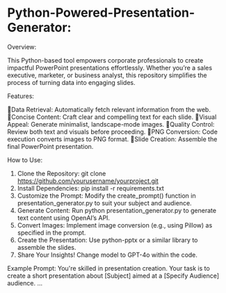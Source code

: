 # Python-Powered-Presentation-Generator:

Overview:

This Python-based tool empowers corporate professionals to create impactful PowerPoint presentations effortlessly. Whether you’re a sales executive, marketer, or business analyst, this repository simplifies the process of turning data into engaging slides.

Features:

🔹Data Retrieval: Automatically fetch relevant information from the web.
🔹Concise Content: Craft clear and compelling text for each slide.
🔹Visual Appeal: Generate minimalist, landscape-mode images.
🔹Quality Control: Review both text and visuals before proceeding.
🔹PNG Conversion: Code execution converts images to PNG format.
🔹Slide Creation: Assemble the final PowerPoint presentation.

How to Use:
1. Clone the Repository:
   git clone https://github.com/yourusername/yourproject.git
2. Install Dependencies:
   pip install -r requirements.txt
3. Customize the Prompt:
   Modify the create_prompt() function in presentation_generator.py to suit your subject and audience.
4. Generate Content:
   Run python presentation_generator.py to generate text content using OpenAI’s API.
5. Convert Images:
   Implement image conversion (e.g., using Pillow) as specified in the prompt.
6. Create the Presentation:
   Use python-pptx or a similar library to assemble the slides.
7. Share Your Insights! Change model to GPT-4o within the code.

Example Prompt:
You're skilled in presentation creation. Your task is to create a short presentation about [Subject] aimed at a [Specify Audience] audience.
...



   
